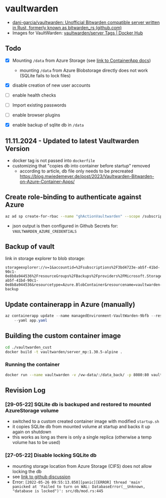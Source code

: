 # vaultwarden

* [dani-garcia/vaultwarden: Unofficial Bitwarden compatible server written in Rust, formerly known as bitwarden_rs (github.com)](https://github.com/dani-garcia/vaultwarden)
* Images for VaultWarden:  [vaultwarden/server Tags | Docker Hub](https://hub.docker.com/r/vaultwarden/server/tags)


## Todo

* [x] Mounting `/data` from Azure Storage (see [link to ContainerApp docs](https://docs.microsoft.com/en-us/azure/container-apps/storage-mounts?pivots=aca-cli#configuration-1))
  * mounting `/data` from Azure Blobstorage directly does not work (SQLite fails to lock files)

* [x] disable creation of new user accounts
* [ ] enable health checks
* [ ] Import existing passwords
* [ ] enable browser plugins
* [x] enable backup of sqlite db in `/data`

## 11.11.2024 - Updated to latest Vaultwarden Version

* docker tag is not passed into `dockerfile`
* customizing that "copies db into container before startup" removed
  * according to article, db file only needs to be precreated <https://blog.mwiedemeyer.de/post/2023/Vaultwarden-Bitwarden-on-Azure-Container-Apps/>

## Create role-binding to authenticate against Azure

```sh
az ad sp create-for-rbac --name "ghActionVaultwarden" --scope /subscriptions/3bd4723e-ab5f-41bd-90c1-0e8b8a944536/resourceGroups/VaultWarden --role Contributor --json-auth
```

* json output is then configured in Github Secrets for:  `VAULTWARDEN_AZURE_CREDENTIALS`

## Backup of vault

link in storage explorer to blob storage:

```
storageexplorer://v=1&accountid=%2Fsubscriptions%2F3bd4723e-ab5f-41bd-90c1-0e8b8a944536%2FresourceGroups%2FBackups%2Fproviders%2FMicrosoft.Storage%2FstorageAccounts%2Fnasbackup16&subscriptionid=3bd4723e-ab5f-41bd-90c1-0e8b8a944536&resourcetype=Azure.BlobContainer&resourcename=vaultwarden-backup
```

## Update containerapp in Azure (manually)

```ps1
az containerapp update --name managedEnvironment-VaultWarden-9bfb --resource-group VaultWarden \
    --yaml app.yaml
```

## Building the custom container image

```sh
cd ./vaultwarden_cust
docker build -t vaultwarden/server_mp:1.30.5-alpine .
```

### Running the container

```sh
docker run --name vaultwarden -v /vw-data/:/data_back/ -p 8080:80 vaultwarden/server_mp:1.30.5-alpine
```

## Revision Log

### [29-05-22] SQLite db is backuped and restored to mounted AzureStorage volume

* switched to a custom created container image with modified `startup.sh`
* it copies SQLite db from mounted volume at startup and backs it up again on shutdown
* this works as long as there is only a single replica (otherwise a temp volume has to be used)

### [27-05-22] Disable locking SQLite db

* mounting storage location from Azure Storage (CIFS) does not allow locking the db
* see [link to github discussion](https://github.com/dani-garcia/vaultwarden/issues/1201#issuecomment-716804769)
* Error: `[2022-05-26 09:55:13.850][panic][ERROR] thread 'main' panicked at 'Failed to turn on WAL: DatabaseError(__Unknown, "database is locked")': src/db/mod.rs:445`
